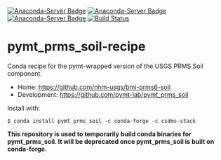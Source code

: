 [![Anaconda-Server Badge](https://anaconda.org/csdms-stack/pymt_prms_soil/badges/version.svg)](https://anaconda.org/csdms-stack/pymt_prms_soil)
[![Anaconda-Server Badge](https://anaconda.org/csdms-stack/pymt_prms_soil/badges/platforms.svg)](https://anaconda.org/csdms-stack/pymt_prms_soil)
[![Anaconda-Server Badge](https://anaconda.org/csdms-stack/pymt_prms_soil/badges/downloads.svg)](https://anaconda.org/csdms-stack/pymt_prms_soil)
[![Build Status](https://travis-ci.org/csdms-stack/pymt_prms_soil-recipe.svg?branch=master)](https://travis-ci.org/csdms-stack/pymt_prms_soil-recipe)

# pymt_prms_soil-recipe

Conda recipe for the pymt-wrapped version of the USGS PRMS Soil component.

* Home: https://github.com/nhm-usgs/bmi-prms6-soil
* Development: https://github.com/pymt-lab/pymt_prms_soil

Install with:

    $ conda install pymt_prms_soil -c conda-forge -c csdms-stack

**This repository is used to temporarily build conda binaries for
pymt_prms_soil. It will be deprecated once pymt_prms_soil is
built on conda-forge.**
